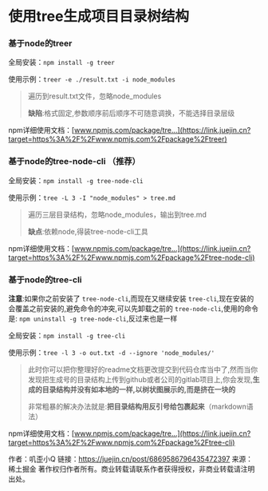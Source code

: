 # 使用tree生成项目目录树结构

### 基于node的treer

全局安装：`npm install -g treer`

使用示例：`treer -e ./result.txt -i node_modules`

> 遍历到result.txt文件，忽略node_modules
>
> **缺陷**:格式固定,参数顺序前后顺序不可随意调换，不能选择目录层级

npm详细使用文档：[www.npmjs.com/package/tre…](https://link.juejin.cn?target=https%3A%2F%2Fwww.npmjs.com%2Fpackage%2Ftreer)

### 基于node的tree-node-cli （推荐）

全局安装：`npm install -g tree-node-cli`

使用示例：`tree -L 3 -I "node_modules" > tree.md`

> 遍历三层目录结构，忽略node_modules，输出到tree.md
>
> **缺点**:依赖node,得装tree-node-cli工具

npm详细使用文档：[www.npmjs.com/package/tre…](https://link.juejin.cn?target=https%3A%2F%2Fwww.npmjs.com%2Fpackage%2Ftree-node-cli)

### 基于node的tree-cli

**注意**:如果你之前安装了 `tree-node-cli`,而现在又继续安装 `tree-cli`,现在安装的会覆盖之前安装的,避免命令的冲突,可以先卸载之前的 `tree-node-cli`,使用的命令是: `npm uninstall -g tree-node-cli`,反过来也是一样

全局安装：`npm install -g tree-cli`

使用示例：`tree -l 3 -o out.txt -d --ignore 'node_modules/'`

> 此时你可以把你整理好的readme文档更改提交到代码仓库当中了,然而当你发现把生成号的目录结构上传到github或者公司的gitlab项目上,你会发现,**生成的目录结构并没有如本地的一样,以树状图展示的,而是挤在一块的**
>
> 非常粗暴的解决办法就是:**把目录结构用反引号给包裹起来**（markdown语法）

npm详细使用文档：[www.npmjs.com/package/tre…](https://link.juejin.cn?target=https%3A%2F%2Fwww.npmjs.com%2Fpackage%2Ftree-cli)


作者：叽歪小Q
链接：https://juejin.cn/post/6869586796435472397
来源：稀土掘金
著作权归作者所有。商业转载请联系作者获得授权，非商业转载请注明出处。